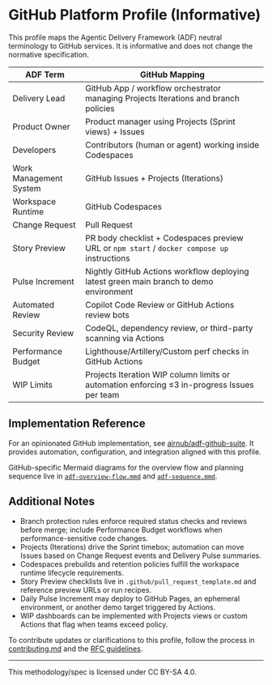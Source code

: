 # GitHub Platform Profile (Informative)

This profile maps the Agentic Delivery Framework (ADF) neutral terminology to GitHub services. It is informative and does not change the normative specification.

| ADF Term | GitHub Mapping |
| --- | --- |
| Delivery Lead | GitHub App / workflow orchestrator managing Projects Iterations and branch policies |
| Product Owner | Product manager using Projects (Sprint views) + Issues |
| Developers | Contributors (human or agent) working inside Codespaces |
| Work Management System | GitHub Issues + Projects (Iterations) |
| Workspace Runtime | GitHub Codespaces |
| Change Request | Pull Request |
| Story Preview | PR body checklist + Codespaces preview URL or `npm start` / `docker compose up` instructions |
| Pulse Increment | Nightly GitHub Actions workflow deploying latest green main branch to demo environment |
| Automated Review | Copilot Code Review or GitHub Actions review bots |
| Security Review | CodeQL, dependency review, or third-party scanning via Actions |
| Performance Budget | Lighthouse/Artillery/Custom perf checks in GitHub Actions |
| WIP Limits | Projects Iteration WIP column limits or automation enforcing ≤3 in-progress Issues per team |

## Implementation Reference

For an opinionated GitHub implementation, see [airnub/adf-github-suite](https://github.com/airnub/adf-github-suite). It provides automation, configuration, and integration aligned with this profile.

GitHub-specific Mermaid diagrams for the overview flow and planning sequence live in [`adf-overview-flow.mmd`](./github/adf-overview-flow.mmd) and [`adf-sequence.mmd`](./github/adf-sequence.mmd).

## Additional Notes

- Branch protection rules enforce required status checks and reviews before merge; include Performance Budget workflows when performance-sensitive code changes.
- Projects (Iterations) drive the Sprint timebox; automation can move Issues based on Change Request events and Delivery Pulse summaries.
- Codespaces prebuilds and retention policies fulfill the workspace runtime lifecycle requirements.
- Story Preview checklists live in `.github/pull_request_template.md` and reference preview URLs or run recipes.
- Daily Pulse Increment may deploy to GitHub Pages, an ephemeral environment, or another demo target triggered by Actions.
- WIP dashboards can be implemented with Projects views or custom Actions that flag when teams exceed policy.

To contribute updates or clarifications to this profile, follow the process in [contributing.md](../contributing.md) and the [RFC guidelines](../rfcs/process.md).

---

This methodology/spec is licensed under CC BY-SA 4.0.
